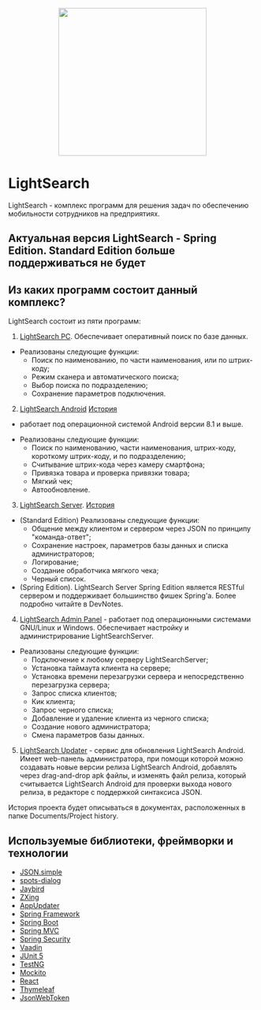 <p align="center"> 
<img src="https://user-images.githubusercontent.com/43209824/64838878-905c6e00-d638-11e9-8026-e7b04d1af80f.png"
     width="300" height="300">
</p>

LightSearch
===========

LightSearch - комплекс программ для решения задач по обеспечению мобильности сотрудников на предприятиях.


Актуальная версия LightSearch - Spring Edition. Standard Edition больше поддерживаться не будет
-----------------------------------------------------------------------------------------------

Из каких программ состоит данный комплекс?
------------------------------------------
LightSearch состоит из пяти программ:

1) [LightSearch PC](https://github.com/ViiSE/LightSearch/blob/master/Documents/Project%20history/LightSearchPC.pdf).
Обеспечивает оперативный поиск по базе данных.
 * Реализованы следующие функции:
   - Поиск по наименованию, по части наименования, или по штрих-коду;
   - Режим сканера и автоматического поиска;
   - Выбор поиска по подразделению;
   - Сохранение параметров подключения.
  
2) [LightSearch Android](https://github.com/ViiSE/LightSearch-Android)
[История](https://github.com/ViiSE/LightSearch/blob/master/Documents/Project%20history/LightSearchAndroid.pdf)
- работает под операционной системой Android версии 8.1 и выше.
 * Реализованы следующие функции:
   -  Поиск по наименованию, части наименования, штрих-коду, короткому штрих-коду, и по подразделению;
   -  Считывание штрих-кода через камеру смартфона;
   -  Привязка товара и проверка привязки товара;
   -  Мягкий чек;
   -  Автообновление.

3) [LightSearch Server](https://github.com/ViiSE/LightSearch-Server).
 [История](https://github.com/ViiSE/LightSearch/blob/master/Documents/Project%20history/LightSearchServer.pdf)
 * (Standard Edition) Реализованы следующие функции:
   - Общение между клиентом и сервером через JSON по принципу "команда-ответ";
   - Сохранение настроек, параметров базы данных и списка администраторов;
   - Логирование;
   - Создание обработчика мягкого чека;
   - Черный список.
 * (Spring Edition). LightSearch Server Spring Edition является RESTful сервером и поддерживает большинство фишек Spring'а.
 Более подробно читайте в DevNotes.

4) [LightSearch Admin Panel](https://github.com/ViiSE/LightSearch/blob/master/Documents/Project%20history/LightSearchAdminPanel.pdf) - работает под операционными системами GNU/Linux и Windows. Обеспечивает настройку и администрирование LightSearchServer.
 * Реализованы следующие функции:
   - Подключение к любому серверу LightSearchServer;
   - Установка таймаута клиента на сервере;
   - Установка времени перезагрузки сервера и непосредственно перезагрузка сервера;
   - Запрос списка клиентов;
   - Кик клиента;
   - Запрос черного списка;
   - Добавление и удаление клиента из черного списка;
   - Создание нового администратора;
   - Смена параметров базы данных.
   
5) [LightSearch Updater](https://github.com/ViiSE/LightSearch-Updater) - cервис для обновления LightSearch Android. Имеет web-панель администратора, при помощи которой можно создавать новые версии релиза LightSearch Android, добавлять через drag-and-drop apk файлы, и изменять файл релиза, который считывается LightSearch Android для проверки выхода нового релиза, в редакторе с поддержкой синтаксиса JSON. 

История проекта будет описываться в документах, расположенных в папке Documents/Project history.

Используемые библиотеки, фреймворки и технологии
-------------------------------------------------
- [JSON.simple](https://github.com/fangyidong/json-simple)
- [spots-dialog](https://github.com/d-max/spots-dialog)
- [Jaybird](https://github.com/FirebirdSQL/jaybird)
- [ZXing](https://github.com/zxing/zxing)
- [AppUpdater](https://github.com/javiersantos/AppUpdater)
- [Spring Framework](https://github.com/spring-projects/spring-framework)
- [Spring Boot](https://github.com/spring-projects/spring-boot)
- [Spring MVC](https://docs.spring.io/spring/docs/current/spring-framework-reference/web.html)
- [Spring Security](https://github.com/spring-projects/spring-security)
- [Vaadin](https://github.com/vaadin/)
- [JUnit 5](https://junit.org/junit5/)
- [TestNG](https://testng.org/doc/)
- [Mockito](https://github.com/mockito/mockito)
- [React](https://github.com/facebook/react)
- [Thymeleaf](https://github.com/thymeleaf)
- [JsonWebToken](https://jwt.io)

